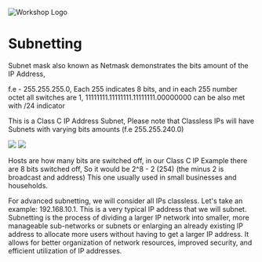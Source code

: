 ![Workshop Logo](https://cdn.discordapp.com/attachments/1096720092374499338/1196472002207289364/workshop_white.png)

# Subnetting

Subnet mask also known as Netmask demonstrates the bits amount of the IP Address,

f.e - 255.255.255.0, Each 255 indicates 8 bits, and in each 255 number octet all switches are 1, 11111111.11111111.11111111.00000000 can be also met with /24 indicator

This is a Class C IP Address Subnet, Please note that Classless IPs will have Subnets with varying bits amounts (f.e 255.255.240.0)

![](https://cdn.discordapp.com/attachments/1096720092374499338/1199339226873999460/image.png)
![](https://cdn.discordapp.com/attachments/1096720092374499338/1199339596455084123/image.png)

Hosts are how many bits are switched off, in our Class C IP Example there are 8 bits switched off, So it would be 2^8 - 2 (254) (the minus 2 is broadcast and address) This one usually used in small businesses and households.

For advanced subnetting, we will consider all IPs classless. Let's take an example: 192.168.10.1. This is a very typical IP address that we will subnet. Subnetting is the process of dividing a larger IP network into smaller, more manageable sub-networks or subnets or enlarging an already existing IP address to allocate more users without having to get a larger IP address. It allows for better organization of network resources, improved security, and efficient utilization of IP addresses.

